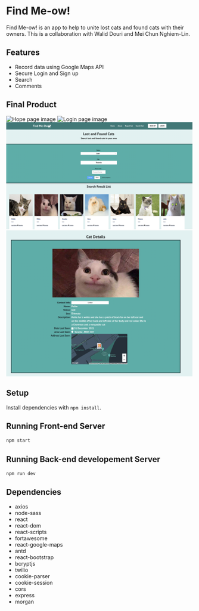 # Find Me-ow!
Find Me-ow! is an app to help to unite lost cats and found cats with their owners. 
This is a collaboration with Walid Douri and Mei Chun Nghiem-Lin.

## Features
- Record data using Google Maps API
- Secure Login and Sign up
- Search
- Comments


## Final Product
<div>
<img src="https://github.com/CarlSmoky/find_me-ow/blob/main/docs/Home.png?raw=true" alt="Hope page image" width="500px">
<img src="https://github.com/CarlSmoky/find_me-ow/blob/main/docs/login.png?raw=true" alt="Login page image" width="500px">
<img src="https://github.com/CarlSmoky/find_me-ow/blob/main/docs/Search.png?raw=true" alt="Search page image" width="500px">
<img src="https://github.com/CarlSmoky/find_me-ow/blob/main/docs/Detail.png?raw=true" alt="Detail page image" width="500px">
</div>

## Setup

Install dependencies with `npm install`.

## Running Front-end Server

```sh
npm start
```

## Running Back-end developement Server

```sh
npm run dev
```


## Dependencies

- axios
- node-sass
- react
- react-dom
- react-scripts
- fortawesome
- react-google-maps
- antd
- react-bootstrap
- bcryptjs
- twilio
- cookie-parser
- cookie-session
- cors
- express
- morgan
